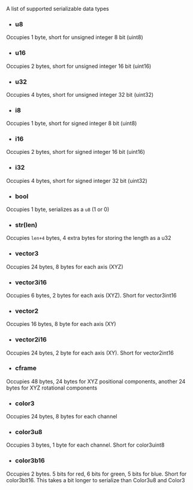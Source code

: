 A list of supported serializable data types

- ### u8
Occupies 1 byte, short for unsigned integer 8 bit (uint8)

- ### u16
Occupies 2 bytes, short for unsigned integer 16 bit (uint16)

- ### u32
Occupies 4 bytes, short for unsigned integer 32 bit (uint32)

- ### i8
Occupies 1 byte, short for signed integer 8 bit (uint8)

- ### i16
Occupies 2 bytes, short for signed integer 16 bit (uint16)

- ### i32
Occupies 4 bytes, short for signed integer 32 bit (uint32)

- ### bool
Occupies 1 byte, serializes as a `u8` (1 or 0)

- ### str(len)
Occupies `len+4` bytes, 4 extra bytes for storing the length as a u32

- ### vector3
Occupies 24 bytes, 8 bytes for each axis (XYZ)

- ### vector3i16
Occupies 6 bytes, 2 bytes for each axis (XYZ). Short for vector3int16

- ### vector2
Occupies 16 bytes, 8 byte for each axis (XY)

- ### vector2i16
Occupies 24 bytes, 2 byte for each axis (XY). Short for vector2int16

- ### cframe
Occupies 48 bytes, 24 bytes for XYZ positional components, another 24 bytes for XYZ rotational components

- ### color3
Occupies 24 bytes, 8 bytes for each channel

- ### color3u8
Occupies 3 bytes, 1 byte for each channel. Short for color3uint8

- ### color3b16
Occupies 2 bytes. 5 bits for red, 6 bits for green, 5 bits for blue. Short for color3bit16. This takes a bit longer to serialize than Color3u8 and Color3
